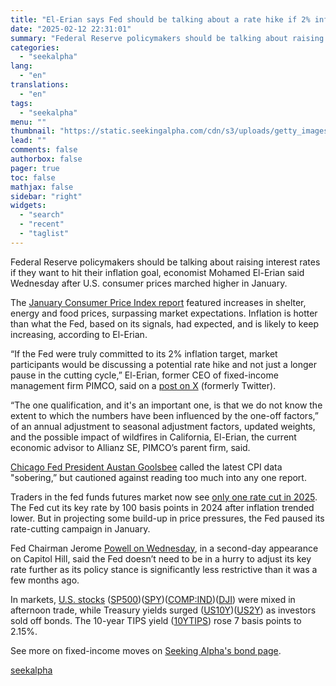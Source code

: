 ```yaml
---
title: "El-Erian says Fed should be talking about a rate hike if 2% inflation is still its goal"
date: "2025-02-12 22:31:01"
summary: "Federal Reserve policymakers should be talking about raising interest rates if they want to hit their inflation goal, economist Mohamed El-Erian said Wednesday after U.S. consumer prices marched higher in January. The January Consumer Price Index report featured increases in shelter, energy and food prices, surpassing market expectations. Inflation is..."
categories:
  - "seekalpha"
lang:
  - "en"
translations:
  - "en"
tags:
  - "seekalpha"
menu: ""
thumbnail: "https://static.seekingalpha.com/cdn/s3/uploads/getty_images/526013876/image_526013876.jpg"
lead: ""
comments: false
authorbox: false
pager: true
toc: false
mathjax: false
sidebar: "right"
widgets:
  - "search"
  - "recent"
  - "taglist"
---
```


Federal Reserve policymakers should be talking about raising interest rates if they want to hit their inflation goal, economist Mohamed El-Erian said Wednesday after U.S. consumer prices marched higher in January. 

The [January Consumer Price Index report](https://seekingalpha.com/news/4406789-inflation-heats-up-more-than-expected-in-january-cpi "January Consumer Price Index report") featured increases in shelter, energy and food prices, surpassing market expectations. Inflation is hotter than what the Fed, based on its signals, had expected, and is likely to keep increasing, according to El-Erian. 

“If the Fed were truly committed to its 2% inflation target, market participants would be discussing a potential rate hike and not just a longer pause in the cutting cycle,” El-Erian, former CEO of fixed-income management firm PIMCO, said on a [post on X](https://x.com/elerianm/status/1889675183578914888 "post on X") (formerly Twitter). 

“The one qualification, and it's an important one, is that we do not know the extent to which the numbers have been influenced by the one-off factors,” of an annual adjustment to seasonal adjustment factors, updated weights, and the possible impact of wildfires in California, El-Erian, the current economic advisor to Allianz SE, PIMCO’s parent firm, said. 

[Chicago Fed President Austan Goolsbee](https://seekingalpha.com/news/4407090-dont-read-too-much-into-january-cpi-report-chicago-feds-goosbee-says "Chicago Fed President Austan Goolsbee") called the latest CPI data "sobering,” but cautioned against reading too much into any one report. 

Traders in the fed funds futures market now see [only one rate cut in 2025](https://seekingalpha.com/news/4407027-only-one-fed-rate-cut-expected-in-2025-after-hot-january-inflation-data "only one rate cut in 2025"). The Fed cut its key rate by 100 basis points in 2024 after inflation trended lower. But in projecting some build-up in price pressures, the Fed paused its rate-cutting campaign in January. 

Fed Chairman Jerome [Powell on Wednesday](https://seekingalpha.com/news/4406899-powell-says-fed-has-not-been-in-contact-with-musks-doge-house-hearing "Powell on Wednesday"), in a second-day appearance on Capitol Hill, said the Fed doesn’t need to be in a hurry to adjust its key rate further as its policy stance is significantly less restrictive than it was a few months ago.

In markets, [U.S. stocks](https://seekingalpha.com/news/4406919-sp500-nasdaq-dow-jones-outlook-stock-market-cpi " U.S. stocks ") ([SP500](https://seekingalpha.com/symbol/SP500 "S&P 500 Index"))([SPY](https://seekingalpha.com/symbol/SPY "SPDR® S&P 500 ETF Trust"))([COMP:IND](https://seekingalpha.com/symbol/COMP:IND "NASDAQ Composite Index"))([DJI](https://seekingalpha.com/symbol/DJI "Dow Jones Industrial Average Index")) were mixed in afternoon trade, while Treasury yields surged ([US10Y](https://seekingalpha.com/symbol/US10Y "United States 10-Year Bond Yield"))([US2Y](https://seekingalpha.com/symbol/US2Y "United States 2-Year Bond Yield")) as investors sold off bonds. The 10-year TIPS yield ([10YTIPS](https://seekingalpha.com/symbol/10YTIPS "United States 10-year TIPS Yield")) rose 7 basis points to 2.15%.

See more on fixed-income moves on [Seeking Alpha's bond page](https://seekingalpha.com/etfs-and-funds/etf-tables/bonds "Seeking Alpha's bond page").

[seekalpha](https://seekingalpha.com/news/4407099-el-erian-federal-reserve-inflation-cpi-discussing-potential-rate-hike-two-perrcent-target-markets)
